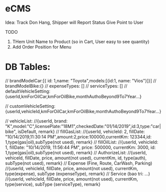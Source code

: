 # eCMS
Idea:
  Track Don Hang, Shipper will Report Status
  Give Point to User

TODO
1. THem Unit Name to Product (so in Cart, User easy to see quantity)
2. Add Order Position for Menu


# DB Tables:

// brandModelCar:[{ id: 1,name: "Toyota",models:[{id:1, name: "Vios"}]}]
// brandModelBike:{}
// expenseTypes: []
// serviceTypes: []
// defaultVehicleSetting: {userId,kmForOilCar,kmForOilBike,monthAuthoBeyond9To7Year...}

// customVehicleSetting: {userId,vehicleId,kmForOilCar,kmForOilBike,monthAuthoBeyond9To7Year...}

// vehicleList: 
    //{userId, brand: "K",model:"C",licensePlate:"18M1",checkedDate:"01/14/2019",id:3,type:"car|bike", isDefault, remark}
// fillGasList: 
    //{userId, vehicleId: 2, fillDate: "10/14/2019,11:30:14 PM",amount:2,price:100000,currentKm: 123344,id: 1,type(gas|oil),subType(not used), remark}
// fillOilList: 
    //{userId, vehicleId: 1, fillDate: "10/14/2019, 11:56:44 PM", price: 500000, currentKm: 3000, id: 1,type(gas|oil),subType(not used), remark}
// AuthorizeList:
    //{userId, vehiceId, fillDate, price, amount(not used), currentKm, id, type(auth), subType(not used), remark}
// Expense (Fine, Route, CarWash, Parking)
    //{userId, vehicleId, fillDate, price, amount(not used), currentKm, type(expense), subType (expenseType), remark}
// Service (bao tri: ...)
    //{userId, vehicleId, fillDate, price, amount(not used), currentKm, type(service), subType (serviceType), remark}
